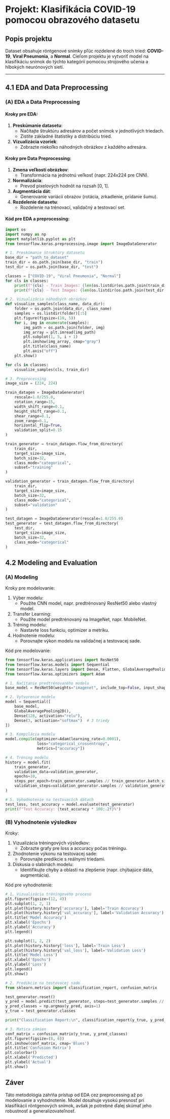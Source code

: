 # Projekt: Klasifikácia COVID-19 pomocou obrazového datasetu

## Popis projektu
Dataset obsahuje röntgenové snímky pľúc rozdelené do troch tried: **COVID-19**, **Viral Pneumonia**, a **Normal**. Cieľom projektu je vytvoriť model na klasifikáciu snímok do týchto kategórií pomocou strojového učenia a hlbokých neurónových sietí.

---

## 4.1 EDA and Data Preprocessing

### (A) EDA a Data Preprocessing
#### Kroky pre EDA:
1. **Preskúmanie datasetu**:
   - Načítajte štruktúru adresárov a počet snímok v jednotlivých triedach.
   - Zistite základné štatistiky a distribúciu tried.
2. **Vizualizácia vzoriek**:
   - Zobrazte niekoľko náhodných obrázkov z každého adresára.

#### Kroky pre Data Preprocessing:
1. **Zmena veľkosti obrázkov**:
   - Transformácia na jednotnú veľkosť (napr. 224x224 pre CNN).
2. **Normalizácia**:
   - Prevod pixelových hodnôt na rozsah [0, 1].
3. **Augmentácia dát**:
   - Generovanie variácií obrazov (rotácia, zrkadlenie, pridanie šumu).
4. **Rozdelenie datasetu**:
   - Rozdelenie na trénovací, validačný a testovací set.

#### Kód pre EDA a preprocessing:
```python
import os
import numpy as np
import matplotlib.pyplot as plt
from tensorflow.keras.preprocessing.image import ImageDataGenerator

# 1. Preskúmanie štruktúry datasetu
base_dir = "path_to_dataset"
train_dir = os.path.join(base_dir, "train")
test_dir = os.path.join(base_dir, "test")

classes = ["COVID-19", "Viral Pneumonia", "Normal"]
for cls in classes:
    print(f"{cls} - Train Images: {len(os.listdir(os.path.join(train_dir, cls)))}")
    print(f"{cls} - Test Images: {len(os.listdir(os.path.join(test_dir, cls)))}")

# 2. Vizualizácia náhodných obrázkov
def visualize_samples(class_name, data_dir):
    folder = os.path.join(data_dir, class_name)
    samples = os.listdir(folder)[:5]
    plt.figure(figsize=(10, 5))
    for i, img in enumerate(samples):
        img_path = os.path.join(folder, img)
        img_array = plt.imread(img_path)
        plt.subplot(1, 5, i + 1)
        plt.imshow(img_array, cmap="gray")
        plt.title(class_name)
        plt.axis("off")
    plt.show()

for cls in classes:
    visualize_samples(cls, train_dir)

# 3. Preprocessing
image_size = (224, 224)

train_datagen = ImageDataGenerator(
    rescale=1.0/255.0,
    rotation_range=15,
    width_shift_range=0.1,
    height_shift_range=0.1,
    shear_range=0.1,
    zoom_range=0.1,
    horizontal_flip=True,
    validation_split=0.15
)

train_generator = train_datagen.flow_from_directory(
    train_dir,
    target_size=image_size,
    batch_size=32,
    class_mode="categorical",
    subset="training"
)

validation_generator = train_datagen.flow_from_directory(
    train_dir,
    target_size=image_size,
    batch_size=32,
    class_mode="categorical",
    subset="validation"
)

test_datagen = ImageDataGenerator(rescale=1.0/255.0)
test_generator = test_datagen.flow_from_directory(
    test_dir,
    target_size=image_size,
    batch_size=32,
    class_mode="categorical"
)
```


## 4.2 Modeling and Evaluation
### (A) Modeling
Kroky pre modelovanie:
1. Výber modelu:
    - Použite CNN model, napr. predtrénovaný ResNet50 alebo vlastný model.
2. Transfer Learning:
    - Použite model predtrénovaný na ImageNet, napr. MobileNet.
3. Tréning modelu:
    - Nastavte loss funkciu, optimizer a metriku.
4. Hodnotenie modelu:
    - Porovnajte výkon modelu na validačnej a testovacej sade.

Kód pre modelovanie:

```python
from tensorflow.keras.applications import ResNet50
from tensorflow.keras.models import Sequential
from tensorflow.keras.layers import Dense, Flatten, GlobalAveragePooling2D
from tensorflow.keras.optimizers import Adam

# 1. Načítanie predtrénovaného modelu
base_model = ResNet50(weights="imagenet", include_top=False, input_shape=(224, 224, 3))

# 2. Vytvorenie modelu
model = Sequential([
    base_model,
    GlobalAveragePooling2D(),
    Dense(128, activation="relu"),
    Dense(3, activation="softmax")  # 3 triedy
])

# 3. Kompilácia modelu
model.compile(optimizer=Adam(learning_rate=0.0001),
              loss="categorical_crossentropy",
              metrics=["accuracy"])

# 4. Tréning modelu
history = model.fit(
    train_generator,
    validation_data=validation_generator,
    epochs=10,
    steps_per_epoch=train_generator.samples // train_generator.batch_size,
    validation_steps=validation_generator.samples // validation_generator.batch_size
)

# 5. Vyhodnotenie na testovacích dátach
test_loss, test_accuracy = model.evaluate(test_generator)
print(f"Test Accuracy: {test_accuracy * 100:.2f}%")
```

### (B) Vyhodnotenie výsledkov
Kroky:
1. Vizualizácia tréningových výsledkov:
    - Zobrazte grafy pre loss a accuracy počas tréningu.
2. Zhodnotenie výkonu na testovacej sade:
    - Porovnajte predikcie s reálnymi triedami.
3. Diskusia o slabinách modelu:
    - Identifikujte chyby a oblasti na zlepšenie (napr. chýbajúce dáta, augmentácia).

Kód pre vyhodnotenie:

```python
# 1. Vizualizácia tréningového procesu
plt.figure(figsize=(12, 4))
plt.subplot(1, 2, 1)
plt.plot(history.history['accuracy'], label='Train Accuracy')
plt.plot(history.history['val_accuracy'], label='Validation Accuracy')
plt.title('Model Accuracy')
plt.xlabel('Epochs')
plt.ylabel('Accuracy')
plt.legend()

plt.subplot(1, 2, 2)
plt.plot(history.history['loss'], label='Train Loss')
plt.plot(history.history['val_loss'], label='Validation Loss')
plt.title('Model Loss')
plt.xlabel('Epochs')
plt.ylabel('Loss')
plt.legend()
plt.show()

# 2. Predikcie na testovacej sade
from sklearn.metrics import classification_report, confusion_matrix

test_generator.reset()
y_pred = model.predict(test_generator, steps=test_generator.samples // test_generator.batch_size)
y_pred_classes = np.argmax(y_pred, axis=1)
y_true = test_generator.classes

print("Classification Report:\n", classification_report(y_true, y_pred_classes, target_names=classes))

# 3. Matica zámien
conf_matrix = confusion_matrix(y_true, y_pred_classes)
plt.figure(figsize=(8, 6))
plt.imshow(conf_matrix, cmap='Blues')
plt.title('Confusion Matrix')
plt.colorbar()
plt.xlabel('Predicted')
plt.ylabel('Actual')
plt.show()
```

## Záver
Táto metodológia zahŕňa prístup od EDA cez preprocessing až po modelovanie a vyhodnotenie. Model dosahuje vysokú presnosť pri klasifikácii röntgenových snímok, avšak je potrebné ďalej skúmať jeho robustnosť a generalizovateľnosť.